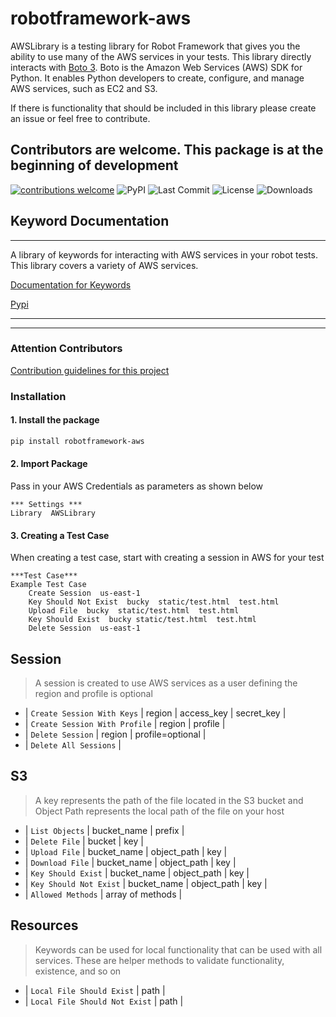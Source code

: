 # robotframework-aws

AWSLibrary is a testing library for Robot Framework that gives you the ability to use many of the AWS services in your tests. This library directly interacts with [Boto 3](https://boto3.amazonaws.com/v1/documentation/api/latest/index.html).  Boto is the Amazon Web Services (AWS) SDK for Python. It enables Python developers to create, configure, and manage AWS services, such as EC2 and S3.

If there is functionality that should be included in this library please create an issue or feel free to contribute.

## Contributors are welcome. This package is at the beginning of development

[![contributions welcome](https://img.shields.io/badge/contributions-welcome-brightgreen.svg?style=flat)](https://github.com/dwyl/esta/issues)
![PyPI](https://img.shields.io/pypi/v/robotframework-aws.svg)
![Last Commit](https://img.shields.io/github/last-commit/MarketSquare/robotframework-aws)
![License](https://img.shields.io/pypi/l/robotframework-aws)
![Downloads](https://img.shields.io/pypi/dm/robotframework-aws)

## Keyword Documentation

---------------

A library of keywords for interacting with AWS services in your robot tests. This library covers a variety of AWS services.

[Documentation for Keywords](https://teaglebuilt.github.io/robotframework-aws/)

[Pypi](https://pypi.org/project/robotframework-aws/)

---------------
---------------

### Attention Contributors

  [Contribution guidelines for this project](CONTRIBUTING.md)

### Installation

#### 1. Install the package

```sh
pip install robotframework-aws
```

#### 2. Import Package

Pass in your AWS Credentials as parameters as shown below

```robotframework
*** Settings ***
Library  AWSLibrary
```

#### 3. Creating a Test Case

When creating a test case, start with creating a session in AWS for your test

```robotframework
***Test Case***
Example Test Case
    Create Session  us-east-1
    Key Should Not Exist  bucky  static/test.html  test.html
    Upload File  bucky  static/test.html  test.html
    Key Should Exist  bucky static/test.html  test.html
    Delete Session  us-east-1
```

## Session

> A session is created to use AWS services as a user defining the region and profile is optional

- | `Create Session With Keys` | region | access_key | secret_key |
- | `Create Session With Profile` | region | profile |
- | `Delete Session` | region | profile=optional |
- | `Delete All Sessions` |

## S3

> A key represents the path of the file located in the S3 bucket and Object Path represents the local path of the file on your host

- | `List Objects` | bucket_name | prefix |
- | `Delete File` | bucket | key |
- | `Upload File` | bucket_name | object_path | key |
- | `Download File` | bucket_name | object_path | key |
- | `Key Should Exist` | bucket_name | object_path | key |
- | `Key Should Not Exist` | bucket_name | object_path | key |
- | `Allowed Methods` | array of methods |

## Resources

> Keywords can be used for local functionality that can be used with all services. These are helper methods to validate functionality, existence, and so on

- | `Local File Should Exist` | path |
- | `Local File Should Not Exist` | path |
